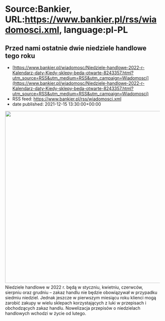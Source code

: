 # Source:Bankier, URL:https://www.bankier.pl/rss/wiadomosci.xml, language:pl-PL

## Przed nami ostatnie dwie niedziele handlowe tego roku
 - [https://www.bankier.pl/wiadomosc/Niedziele-handlowe-2022-r-Kalendarz-daty-Kiedy-sklepy-beda-otwarte-8243357.html?utm_source=RSS&utm_medium=RSS&utm_campaign=Wiadomosci](https://www.bankier.pl/wiadomosc/Niedziele-handlowe-2022-r-Kalendarz-daty-Kiedy-sklepy-beda-otwarte-8243357.html?utm_source=RSS&utm_medium=RSS&utm_campaign=Wiadomosci)
 - RSS feed: https://www.bankier.pl/rss/wiadomosci.xml
 - date published: 2021-12-15 13:30:00+00:00

<p><img align="left" alt="" class="webfeedsFeaturedVisual" height="560" src="http://galeria.bankier.pl/p/1/f/4036fcc42ebb82-948-568-0-0-3000-1799.jpg" style="display: block; margin-bottom: 5px; clear: both;" width="945" />Niedziele handlowe w 2022 r. będą w styczniu, kwietniu, czerwców, sierpniu oraz grudniu – zakaz handlu nie będzie obowiązywał w przypadku siedmiu niedziel. Jednak jeszcze w pierwszym miesiącu roku klienci mogą zarobić zakupy w wielu sklepach korzystających z luki w przepisach i obchodzących zakaz handlu. Nowelizacja przepisów o niedzielach handlowych wchodzi w życie od lutego.</p>

